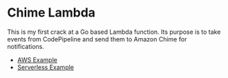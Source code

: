 # Chime Lambda
This is my first crack at a Go based Lambda function.  Its purpose is to take events from CodePipeline and send them to Amazon Chime for notifications.

- [AWS Example](https://aws.amazon.com/blogs/compute/announcing-go-support-for-aws-lambda/)
- [Serverless Example](https://serverless.com/blog/framework-example-golang-lambda-support/)